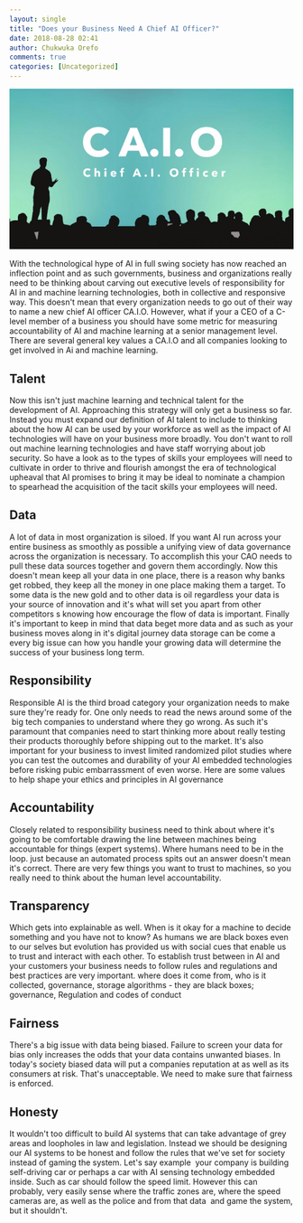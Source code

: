 ```yaml
---
layout: single
title: "Does your Business Need A Chief AI Officer?"
date: 2018-08-28 02:41
author: Chukwuka Orefo
comments: true
categories: [Uncategorized]
---
```


![Chief AI Officer Acronym](/images/caio.png "Chief AI Officer Acronym")

With the technological hype of AI in full swing society has now reached an inflection point and as such  governments, business and organizations really need to be thinking about carving out executive levels of responsibility for AI in and machine learning technologies, both in collective and responsive way.
This doesn't mean that every organization needs to go out of their way to name a new chief AI officer CA.I.O. However, what  if your a CEO of a C-level member of a business you should have some metric for measuring accountability of AI and machine learning at a senior management level. There are several general key values a CA.I.O and all companies looking to get involved in Ai and machine learning.

## __Talent__

Now this isn't just machine learning and technical talent for the development of AI. Approaching this strategy will only get a business so far. Instead you must expand our definition of AI talent to include to thinking about the how AI can be used by your workforce as well as the impact of AI technologies will have on your business more broadly. You don't want to roll out machine learning technologies and have staff worrying about job security. So have a look as to the types of skills your employees will need to cultivate in order to thrive and flourish amongst the era of technological upheaval that AI promises to bring it may be ideal to nominate a champion to spearhead the acquisition of the tacit skills your employees will need.

## __Data__

A lot of data in most organization is siloed. If you want AI run across your entire business as smoothly as possible a unifying view of data governance across the organization is necessary. To accomplish this your CAO needs to pull these data sources together and govern them accordingly. Now this doesn't mean keep all your data in one place, there is a reason why banks get robbed, they keep all the money in one place making them a target. To some data is the new gold and to other data is oil regardless your data is your source of innovation and it's what will set you apart from other competitors s knowing how encourage the flow of data is important. Finally it's important to keep in mind that data beget more data and as such as your business moves along in it's digital journey data storage can be come a every big issue can how you handle your growing data will determine the success of your business long term.

## __Responsibility__

Responsible AI is the third broad category your organization needs to make sure they're ready for. One only needs to read the news around some of the  big tech companies to understand where they go wrong. As such it's paramount that companies need to start thinking more about really testing their products thoroughly before shipping out to the market. It's also important for your business to invest limited randomized pilot studies where you can test the outcomes and durability of your AI embedded technologies before risking pubic embarrassment of even worse. Here are some values to help shape your ethics and principles in AI governance

## __Accountability__

Closely related to responsibility business need to think about where it's going to be comfortable drawing the line between machines being accountable for things (expert systems). Where humans need to be in the loop. just because an automated process spits out an answer doesn't mean it's correct. There are very few things you want to trust to machines, so you really need to think about the human level accountability.

## __Transparency__

Which gets into explainable as well. When is it okay for a machine to decide something and you have not to know? As humans we are black boxes even to our selves but evolution has provided us with social cues that enable us to trust and interact with each other. To establish trust between in AI and your customers your business needs to follow rules and regulations and best practices are very important.
where does it come from, who is it collected, governance, storage algorithms - they are black boxes; governance, Regulation and codes of conduct


## __Fairness__

There's a big issue with data being biased. Failure to screen your data for bias only increases the odds that your data contains unwanted biases. In today's society biased data will put a companies reputation at as well as its consumers at risk. That's unacceptable. We need to make sure that fairness is enforced.


## __Honesty__

 It wouldn't too difficult to build AI systems that can take advantage of grey areas and loopholes in law and legislation. Instead we should be designing our AI systems to be honest and follow the rules that we've set for society instead of gaming the system. Let's say example  your company is building self-driving car or perhaps a car with AI sensing technology embedded inside. Such as car should follow the speed limit. However this can probably, very easily sense where the traffic zones are, where the speed cameras are, as well as the police and from that data  and game the system, but it shouldn't. 
